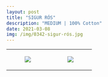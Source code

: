 ```yaml
---
layout: post
title: "SIGUR RÓS"
description: "MEDIUM | 100% Cotton"
date: 2021-03-08
img: /img/0342-sigur-rós.jpg
---
```




<table style="width:100%;"><tr><td style="vertical-align:top;">
      <figure class="tmblr-full" data-orig-height="2048" data-orig-width="1365" data-orig-src="https://concertshirts.netlify.app/shirts/0342/0342-01.jpg"><img src="https://64.media.tumblr.com/9b1ce2b726370edcc0671d42f4134e03/4e882038ea48f2bb-53/s540x810/abaad2caf4e557b73f4c27b72680ea0e0123403e.jpg" data-orig-height="2048" data-orig-width="1365" data-orig-src="https://concertshirts.netlify.app/shirts/0342/0342-01.jpg"/></figure></td>
    <td style="vertical-align:top;">
      <figure class="tmblr-full" data-orig-height="2048" data-orig-width="1365" data-orig-src="https://concertshirts.netlify.app/shirts/0342/0342-02.jpg"><img src="https://64.media.tumblr.com/dbc5a136059665dc69f9943df96ddb74/4e882038ea48f2bb-f1/s540x810/450c03b822c87eb22e951a97423df86fd09591e9.jpg" data-orig-height="2048" data-orig-width="1365" data-orig-src="https://concertshirts.netlify.app/shirts/0342/0342-02.jpg"/></figure></td>
  </tr></table>
